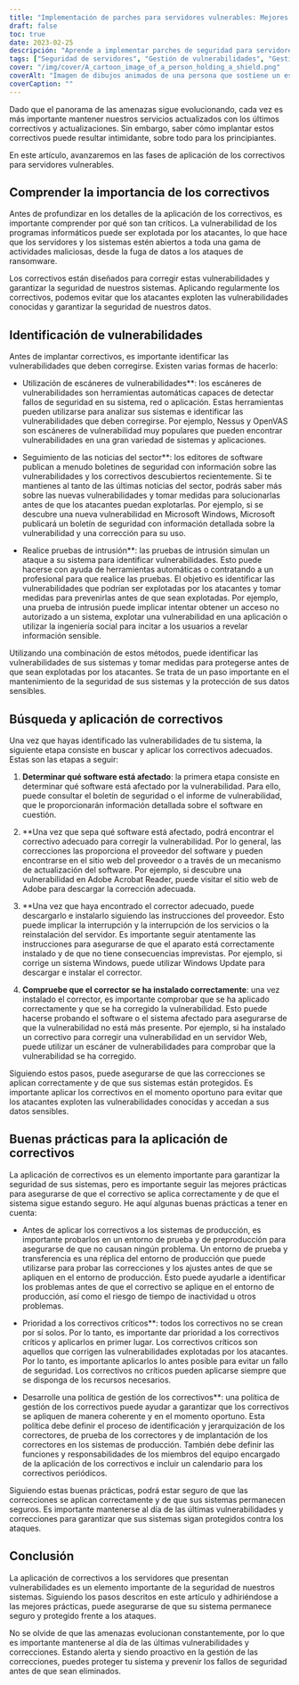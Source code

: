 ```yaml
---
title: "Implementación de parches para servidores vulnerables: Mejores prácticas"
draft: false
toc: true
date: 2023-02-25
descripción: "Aprende a implementar parches de seguridad para servidores vulnerables con las mejores prácticas y evita ataques maliciosos".
tags: ["Seguridad de servidores", "Gestión de vulnerabilidades", "Gestión de parches", "Ciberseguridad", "Parches para servidores", "Panorama de amenazas", "Pruebas de penetración", "Actualizaciones de seguridad", "Parches de software", "Seguridad informática", "Protección de datos", "Seguridad de sistemas", "Gestión de riesgos", "Políticas de seguridad", "Entornos de pruebas", "Vulnerabilidades de software", "Parches críticos", "Parches de proveedores", "Boletines de seguridad", "Seguridad de la información"].
cover: "/img/cover/A_cartoon_image_of_a_person_holding_a_shield.png"
coverAlt: "Imagen de dibujos animados de una persona que sostiene un escudo y monta guardia frente a una sala de servidores para representar la protección y seguridad que proporciona la aplicación de parches."
coverCaption: ""
---
```



 Dado que el panorama de las amenazas sigue evolucionando, cada vez es más importante mantener nuestros servicios actualizados con los últimos correctivos y actualizaciones. Sin embargo, saber cómo implantar estos correctivos puede resultar intimidante, sobre todo para los principiantes.
 
 En este artículo, avanzaremos en las fases de aplicación de los correctivos para servidores vulnerables.
 
 ## Comprender la importancia de los correctivos
 
 Antes de profundizar en los detalles de la aplicación de los correctivos, es importante comprender por qué son tan críticos. La vulnerabilidad de los programas informáticos puede ser explotada por los atacantes, lo que hace que los servidores y los sistemas estén abiertos a toda una gama de actividades maliciosas, desde la fuga de datos a los ataques de ransomware.
 
 Los correctivos están diseñados para corregir estas vulnerabilidades y garantizar la seguridad de nuestros sistemas. Aplicando regularmente los correctivos, podemos evitar que los atacantes exploten las vulnerabilidades conocidas y garantizar la seguridad de nuestros datos.
 
 ## Identificación de vulnerabilidades
 
 Antes de implantar correctivos, es importante identificar las vulnerabilidades que deben corregirse. Existen varias formas de hacerlo:
 
 - Utilización de escáneres de vulnerabilidades**: los escáneres de vulnerabilidades son herramientas automáticas capaces de detectar fallos de seguridad en su sistema, red o aplicación. Estas herramientas pueden utilizarse para analizar sus sistemas e identificar las vulnerabilidades que deben corregirse. Por ejemplo, Nessus y OpenVAS son escáneres de vulnerabilidad muy populares que pueden encontrar vulnerabilidades en una gran variedad de sistemas y aplicaciones.
 
 - Seguimiento de las noticias del sector**: los editores de software publican a menudo boletines de seguridad con información sobre las vulnerabilidades y los correctivos descubiertos recientemente. Si te mantienes al tanto de las últimas noticias del sector, podrás saber más sobre las nuevas vulnerabilidades y tomar medidas para solucionarlas antes de que los atacantes puedan explotarlas. Por ejemplo, si se descubre una nueva vulnerabilidad en Microsoft Windows, Microsoft publicará un boletín de seguridad con información detallada sobre la vulnerabilidad y una corrección para su uso.
 
 - Realice pruebas de intrusión**: las pruebas de intrusión simulan un ataque a su sistema para identificar vulnerabilidades. Esto puede hacerse con ayuda de herramientas automáticas o contratando a un profesional para que realice las pruebas. El objetivo es identificar las vulnerabilidades que podrían ser explotadas por los atacantes y tomar medidas para prevenirlas antes de que sean explotadas. Por ejemplo, una prueba de intrusión puede implicar intentar obtener un acceso no autorizado a un sistema, explotar una vulnerabilidad en una aplicación o utilizar la ingeniería social para incitar a los usuarios a revelar información sensible.
 
 Utilizando una combinación de estos métodos, puede identificar las vulnerabilidades de sus sistemas y tomar medidas para protegerse antes de que sean explotadas por los atacantes. Se trata de un paso importante en el mantenimiento de la seguridad de sus sistemas y la protección de sus datos sensibles.
 
 ## Búsqueda y aplicación de correctivos
 
 Una vez que hayas identificado las vulnerabilidades de tu sistema, la siguiente etapa consiste en buscar y aplicar los correctivos adecuados. Estas son las etapas a seguir:
 
 1. **Determinar qué software está afectado**: la primera etapa consiste en determinar qué software está afectado por la vulnerabilidad. Para ello, puede consultar el boletín de seguridad o el informe de vulnerabilidad, que le proporcionarán información detallada sobre el software en cuestión.
 
 2. **Una vez que sepa qué software está afectado, podrá encontrar el correctivo adecuado para corregir la vulnerabilidad. Por lo general, las correcciones las proporciona el proveedor del software y pueden encontrarse en el sitio web del proveedor o a través de un mecanismo de actualización del software. Por ejemplo, si descubre una vulnerabilidad en Adobe Acrobat Reader, puede visitar el sitio web de Adobe para descargar la corrección adecuada.
 
 3. **Una vez que haya encontrado el corrector adecuado, puede descargarlo e instalarlo siguiendo las instrucciones del proveedor. Esto puede implicar la interrupción y la interrupción de los servicios o la reinstalación del servidor. Es importante seguir atentamente las instrucciones para asegurarse de que el aparato está correctamente instalado y de que no tiene consecuencias imprevistas. Por ejemplo, si corrige un sistema Windows, puede utilizar Windows Update para descargar e instalar el corrector.
 
 4. **Compruebe que el corrector se ha instalado correctamente**: una vez instalado el corrector, es importante comprobar que se ha aplicado correctamente y que se ha corregido la vulnerabilidad. Esto puede hacerse probando el software o el sistema afectado para asegurarse de que la vulnerabilidad no está más presente. Por ejemplo, si ha instalado un correctivo para corregir una vulnerabilidad en un servidor Web, puede utilizar un escáner de vulnerabilidades para comprobar que la vulnerabilidad se ha corregido.
 
 Siguiendo estos pasos, puede asegurarse de que las correcciones se aplican correctamente y de que sus sistemas están protegidos. Es importante aplicar los correctivos en el momento oportuno para evitar que los atacantes exploten las vulnerabilidades conocidas y accedan a sus datos sensibles.
 
 ## Buenas prácticas para la aplicación de correctivos
 
 La aplicación de correctivos es un elemento importante para garantizar la seguridad de sus sistemas, pero es importante seguir las mejores prácticas para asegurarse de que el correctivo se aplica correctamente y de que el sistema sigue estando seguro. He aquí algunas buenas prácticas a tener en cuenta:
 
 - Antes de aplicar los correctivos a los sistemas de producción, es importante probarlos en un entorno de prueba y de preproducción para asegurarse de que no causan ningún problema. Un entorno de prueba y transferencia es una réplica del entorno de producción que puede utilizarse para probar las correcciones y los ajustes antes de que se apliquen en el entorno de producción. Esto puede ayudarle a identificar los problemas antes de que el correctivo se aplique en el entorno de producción, así como el riesgo de tiempo de inactividad u otros problemas.
 
 - Prioridad a los correctivos críticos**: todos los correctivos no se crean por sí solos. Por lo tanto, es importante dar prioridad a los correctivos críticos y aplicarlos en primer lugar. Los correctivos críticos son aquellos que corrigen las vulnerabilidades explotadas por los atacantes. Por lo tanto, es importante aplicarlos lo antes posible para evitar un fallo de seguridad. Los correctivos no críticos pueden aplicarse siempre que se disponga de los recursos necesarios.
 
 - Desarrolle una política de gestión de los correctivos**: una política de gestión de los correctivos puede ayudar a garantizar que los correctivos se apliquen de manera coherente y en el momento oportuno. Esta política debe definir el proceso de identificación y jerarquización de los correctores, de prueba de los correctores y de implantación de los correctores en los sistemas de producción. También debe definir las funciones y responsabilidades de los miembros del equipo encargado de la aplicación de los correctivos e incluir un calendario para los correctivos periódicos.
 
 Siguiendo estas buenas prácticas, podrá estar seguro de que las correcciones se aplican correctamente y de que sus sistemas permanecen seguros. Es importante mantenerse al día de las últimas vulnerabilidades y correcciones para garantizar que sus sistemas sigan protegidos contra los ataques.
 
 ## Conclusión
 
 La aplicación de correctivos a los servidores que presentan vulnerabilidades es un elemento importante de la seguridad de nuestros sistemas. Siguiendo los pasos descritos en este artículo y adhiriéndose a las mejores prácticas, puede asegurarse de que su sistema permanece seguro y protegido frente a los ataques.
 
 No se olvide de que las amenazas evolucionan constantemente, por lo que es importante mantenerse al día de las últimas vulnerabilidades y correcciones. Estando alerta y siendo proactivo en la gestión de las correcciones, puedes proteger tu sistema y prevenir los fallos de seguridad antes de que sean eliminados.
